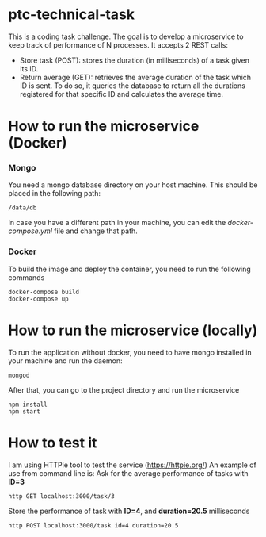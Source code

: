 # ptc-technical-task
This is a coding task challenge. The goal is to develop a microservice to
keep track of performance of N processes. It accepts 2 REST calls:
- Store task (POST): stores the duration (in milliseconds) of a task given its ID.
- Return average (GET): retrieves the average duration of the task which ID is sent.
To do so, it queries the database to return all the durations registered for
that specific ID and calculates the average time.

# How to run the microservice (Docker)

### Mongo
You need a mongo database directory on your host machine. This should be placed in
the following path:
```
/data/db
```
In case you have a different path in your machine, you can edit the *docker-compose.yml*
file and change that path.

### Docker
To build the image and deploy the container, you need to run the following commands
```
docker-compose build
docker-compose up
```

# How to run the microservice (locally)

To run the application without docker, you need to have mongo installed in your
machine and run the daemon:
```
mongod
```

After that, you can go to the project directory and run the microservice
```
npm install
npm start
```

# How to test it

I am using HTTPie tool to test the service (https://httpie.org/)
An example of use from command line is: Ask for the average performance
of tasks with **ID=3**
```
http GET localhost:3000/task/3
```
Store the performance of task with **ID=4**, and **duration=20.5** milliseconds
```
http POST localhost:3000/task id=4 duration=20.5
```
